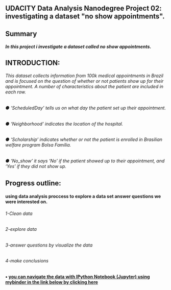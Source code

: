 ## 		UDACITY Data Analysis Nanodegree Project 02: investigating a dataset "no show appointments".
## Summary
##### In this project i investigate a dataset called no show appointments.
## INTRODUCTION:
###### This dataset collects information from 100k medical appointments in Brazil and is focused on the question of whether or not patients show up for their appointment. A number of characteristics about the patient are included in each row.
###### ● ‘ScheduledDay’ tells us on what day the patient set up their appointment.
###### ● ‘Neighborhood’ indicates the location of the hospital.
###### ● ‘Scholarship’ indicates whether or not the patient is enrolled in Brasilian welfare program Bolsa Família.
###### ● ‘No_show’ it says ‘No’ if the patient showed up to their appointment, and ‘Yes’ if they did not show up.
#####
## Progress outline:
#### using data analysis proccess to explore a data set answer questions we were interested on.
###### 1-Clean data
###### 2-explore data
###### 3-answer questions by visualize the data
###### 4-make conclusions
#### • [you can navigate the data with IPython Notebook (Jupyter) using mybinder in the link below by clicking here](https://mybinder.org/v2/gh/samedhaa/investigating-a-dataset-no-show-appointments-udacity-project2/master)  
